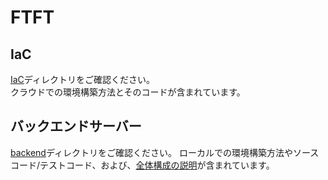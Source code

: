 # FTFT

## IaC

[IaC](./iac)ディレクトリをご確認ください。  
クラウドでの環境構築方法とそのコードが含まれています。


## バックエンドサーバー

[backend](./backend)ディレクトリをご確認ください。
ローカルでの環境構築方法やソースコード/テストコード、および、[全体構成の説明](./backend/ARCHITECTURE.md)が含まれています。

